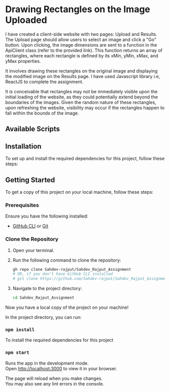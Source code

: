 # Drawing Rectangles on the Image Uploaded

I have created a client-side website with two pages: Upload and Results. The Upload page should allow users to select an image and click a "Go" button. Upon clicking, the image dimensions are sent to a function in the ApiClient class (refer to the provided link). This function returns an array of rectangles, where each rectangle is defined by its xMin, yMin, xMax, and yMax properties.

It involves drawing these rectangles on the original image and displaying the modified image on the Results page. I have used Javascript library i.e, ReactJS to complete the assignment. 

It is conceivable that rectangles may not be immediately visible upon the initial loading of the website, as they could potentially extend beyond the boundaries of the images. Given the random nature of these rectangles, upon refreshing the website, visibility may occur if the rectangles happen to fall within the bounds of the image.

## Available Scripts

## Installation

To set up and install the required dependencies for this project, follow these steps:

## Getting Started

To get a copy of this project on your local machine, follow these steps:

### Prerequisites

Ensure you have the following installed:

- [GitHub CLI](https://github.com/cli/cli) or [Git](https://git-scm.com/)

### Clone the Repository

1. Open your terminal.
2. Run the following command to clone the repository:
    ```bash
    gh repo clone Sahdev-rajput/Sahdev_Rajput_Assignment
    # OR, if you don't have GitHub CLI installed
    # git clone https://github.com/Sahdev-rajput/Sahdev_Rajput_Assignment
    ```

3. Navigate to the project directory:
    ```bash
    cd Sahdev_Rajput_Assignment
    ```

Now you have a local copy of the project on your machine!



In the project directory, you can run:

### `npm install`
To install the required dependencies for this project


### `npm start`

Runs the app in the development mode.\
Open [http://localhost:3000](http://localhost:3000) to view it in your browser.

The page will reload when you make changes.\
You may also see any lint errors in the console.





